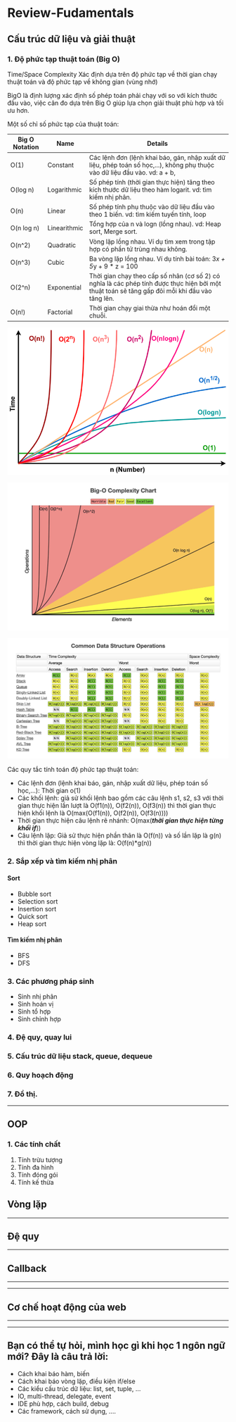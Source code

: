 # Review-Fudamentals
## Cấu trúc dữ liệu và giải thuật
### 1. Độ phức tạp thuật toán (Big O)

Time/Space Complexity
Xác định dựa trên độ phức tạp về thời gian chạy thuật toán và độ phức tạp về không gian (vùng nhớ)

BigO là định lượng xác định số phép toán phải chạy với so với kích thước đầu vào, việc cân đo dựa trên Big O giúp lựa chọn giải thuật phù hợp và tối ưu hơn.

Một số chỉ số phức tạp của thuật toán:

| Big O Notation | Name         | Details                                                                                                                                         |
|----------------|--------------|-------------------------------------------------------------------------------------------------------------------------------------------------|
| O(1)           | Constant     | Các lệnh đơn (lệnh khai báo, gán, nhập xuất dữ liệu, phép toán số học,...), không phụ thuộc vào dữ liệu đầu vào. vd: a + b,                     |
| O(log n)       | Logarithmic  | Số phép tính (thời gian thực hiện) tăng theo kích thước dữ liệu theo hàm logarit. vd: tìm kiếm nhị phân.                                        |
| O(n)           | Linear       | Số phép tính phụ thuộc vào dữ liệu đầu vào theo 1 biến. vd: tìm kiếm tuyến tính, loop                                                           |
| O(n log n)     | Linearithmic | Tổng hợp của n và logn (lồng nhau). vd: Heap sort, Merge sort.                                                                                  |
| O(n^2)         | Quadratic    | Vòng lặp lồng nhau. Ví dụ tìm xem trong tập hợp có phần tử trùng nhau không.                                                                    |
| O(n^3)         | Cubic        | Ba vòng lặp lồng nhau. Ví dụ tính bài toán: 3*x + 5*y + 9 * z = 100                                                                             |
| O(2^n)         | Exponential  | Thời gian chạy theo cấp số nhân (cơ số 2) có nghĩa là các phép tính được thực hiện bởi một thuật toán sẽ tăng gấp đôi mỗi khi đầu vào tăng lên. |
| O(n!)          | Factorial    | Thời gian chạy giai thừa như hoán đổi một chuỗi.                                                                                                |

![Valicon.com Biểu đồ hiển thị độ phức tạp](./images/image1.png)

![Topdev Biểu đồ hiển thị độ phức tạp](./images/big-o.jpg)

![Topdev độ phức tạp](./images/do-phuc-tap-cua-cac-operation.jpg)


Các quy tắc tính toán độ phức tạp thuật toán:
* Các lệnh đơn (lệnh khai báo, gán, nhập xuất dữ liệu, phép toán số học,...): Thời gian o(1)
* Các khối lệnh: giả sử khối lệnh bao gồm các câu lệnh s1, s2, s3 với thời gian thực hiện lần lượt là O(f1(n)), O(f2(n)), O(f3(n)) thì thời gian thực hiện khối lệnh là O(max(O(f1(n)), O(f2(n)), O(f3(n))))
* Thời gian thực hiện câu lệnh rẽ nhánh: O(max(**_thời gian thực hiện từng khối if_**))
* Câu lệnh lặp: Giả sử thực hiện phần thân là O(f(n)) và số lần lặp là g(n) thì thời gian thực hiện vòng lặp là: O(f(n)*g(n))

### 2. Sắp xếp và tìm kiếm nhị phân
#### Sort
* Bubble sort
* Selection sort
* Insertion sort
* Quick sort
* Heap sort

#### Tìm kiếm nhị phân
* BFS
* DFS

### 3. Các phương pháp sinh
* Sinh nhị phân
* Sinh hoán vị
* Sinh tổ hợp
* Sinh chỉnh hợp
### 4. Đệ quy, quay lui

### 5. Cấu trúc dữ liệu stack, queue, dequeue

### 6. Quy hoạch động

### 7. Đồ thị.

------------
## OOP
  ### 1. Các tính chất
  1. Tính trừu tượng
  2. Tính đa hình
  3. Tính đóng gói
  4. Tính kế thừa
## Vòng lặp
------------

## Đệ quy
------------

## Callback
------------

------------

## Cơ chế hoạt động của web
------------

------------

## Bạn có thể tự hỏi, mình học gì khi học 1 ngôn ngữ mới? Đây là câu trả lời:

  * Cách khai báo hàm, biến
  * Cách khai báo vòng lặp, điều kiện if/else
  * Các kiểu cấu trúc dữ liệu: list, set, tuple, …
  * IO, multi-thread, delegate, event
  * IDE phù hợp, cách build, debug
  * Các framework, cách sử dụng, ….